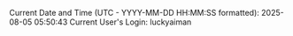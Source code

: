 Current Date and Time (UTC - YYYY-MM-DD HH:MM:SS formatted): 2025-08-05 05:50:43
Current User's Login: luckyaiman
